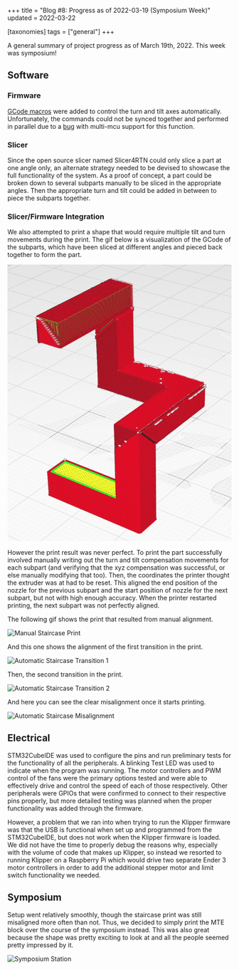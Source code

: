 +++
title = "Blog #8: Progress as of 2022-03-19 (Symposium Week)"
updated = 2022-03-22

[taxonomies]
tags = ["general"]
+++

A general summary of project progress as of March 19th, 2022.
This week was symposium!

<!-- more -->


## Software
### Firmware
[GCode macros](https://www.klipper3d.org/G-Codes.html#gcode_macro) were added to
control the turn and tilt axes automatically. Unfortunately, the commands could
not be synced together and performed in parallel due to a
[bug](https://github.com/Klipper3d/klipper/issues/5093) with multi-mcu support
for this function.

### Slicer
Since the open source slicer named Slicer4RTN could only slice a part at one
angle only, an alternate strategy needed to be devised to showcase the full
functionality of the system. As a proof of concept, a part could be broken down
to several subparts manually to be sliced in the appropriate angles. Then the
appropriate turn and tilt could be added in between to piece the subparts
together.

### Slicer/Firmware Integration
We also attempted to print a shape that would require multiple tilt and turn
movements during the print. The gif below is a visualization of the GCode of the
subparts, which have been sliced at different angles and pieced back together to
form the part.

![Multi-Sliced Stair](/media/2022-03-19/Stair.gif)

However the print result was never perfect. To print the part successfully
involved manually writing out the turn and tilt compensation movements for each
subpart (and verifying that the xyz compensation was successful, or else
manually modifying that too). Then, the coordinates the printer thought the
extruder was at had to be reset. This aligned the end position of the nozzle for
the previous subpart and the start position of nozzle for the next subpart, but
not with high enough accuracy. When the printer restarted printing, the next
subpart was not perfectly aligned.


The following gif shows the print that resulted from manual alignment.

![Manual Staircase Print](/media/2022-03-19/staircase-print.gif)

And this one shows the alignment of the first transition in the print.

![Automatic Staircase Transition 1](/media/2022-03-19/part1-transition.gif)

Then, the second transition in the print.

![Automatic Staircase Transition 2](/media/2022-03-19/part2-transition.gif)

And here you can see the clear misalignment once it starts printing.

![Automatic Staircase Misalignment](/media/2022-03-19/staircase-misalignment.gif)

## Electrical
STM32CubeIDE was used to configure the pins and run preliminary tests for the
functionality of all the peripherals. A blinking Test LED was used to indicate
when the program was running. The motor controllers and PWM control of the fans
were the primary options tested and were able to effectively drive and control
the speed of each of those respectively. Other peripherals were GPIOs that were
confirmed to connect to their respective pins properly, but more detailed
testing was planned when the proper functionality was added through the
firmware.

However, a problem that we ran into when trying to run the Klipper firmware was
that the USB is functional when set up and programmed from the STM32CubeIDE, but
does not work when the Klipper firmware is loaded. We did not have the time to
properly debug the reasons why, especially with the volume of code that makes up
Klipper, so instead we resorted to running Klipper on a Raspberry Pi which would
drive two separate Ender 3 motor controllers in order to add the additional
stepper motor and limit switch functionality we needed.

## Symposium
Setup went relatively smoothly, though the staircase print was still misaligned
more often than not. Thus, we decided to simply print the MTE block over the
course of the symposium instead. This was also great because the shape was
pretty exciting to look at and all the people seemed pretty impressed by it.

![Symposium Station](/media/2022-03-19/symposium.png)
